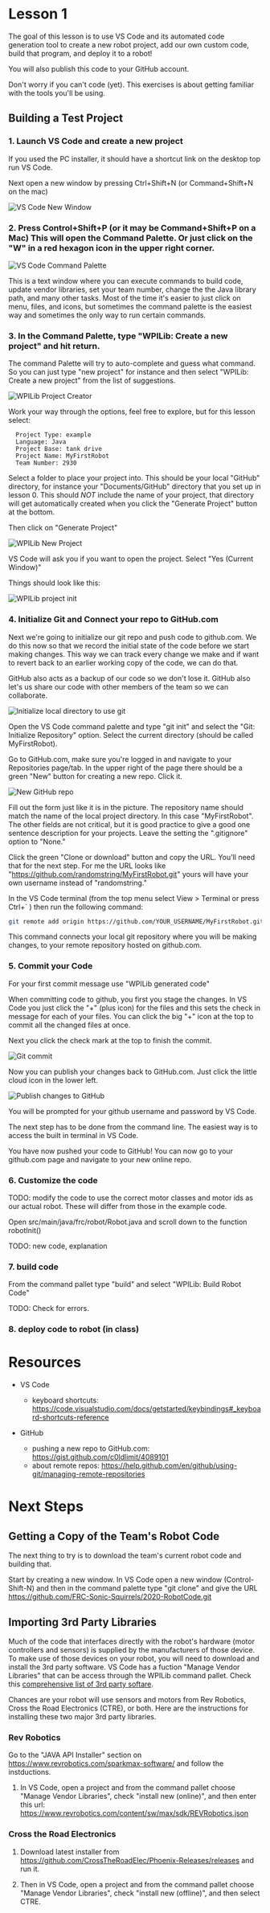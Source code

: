 # Lesson 1

The goal of this lesson is to use VS Code and its automated code
generation tool to create a new robot project, add our own custom
code, build that program, and deploy it to a robot!

You will also publish this code to your GitHub account.

Don't worry if you can't code (yet). This exercises is about getting
familiar with the tools you'll be using.

## Building a Test Project

### 1. Launch VS Code and create a new project

If you used the PC installer, it should have a shortcut link on the
desktop top run VS Code.

Next open a new window by pressing Ctrl+Shift+N (or Command+Shift+N on the mac)

![VS Code New Window](https://raw.githubusercontent.com/randomstring/FRC-Programming-Curriculum/master/Lessons/imgs/VSCode_New_Window.png)

### 2. Press Control+Shift+P (or it may be Command+Shift+P on a Mac) This will open the Command Palette. Or just click on the "W" in a red hexagon icon in the upper right corner.

![VS Code Command Palette](https://raw.githubusercontent.com/randomstring/FRC-Programming-Curriculum/master/Lessons/imgs/Command_Palette.png)

This is a text window where you can execute commands to build code,
update vendor libraries, set your team number, change the the Java
library path, and many other tasks. Most of the time it's easier to
just click on menu, files, and icons, but sometimes the command
palette is the easiest way and sometimes the only way to run certain
commands.

### 3. In the Command Palette, type "WPILib: Create a new project" and hit return.

The command Palette will try to auto-complete and guess what
command. So you can just type "new project" for instance and then
select "WPILib: Create a new project" from the list of suggestions.

![WPILib Project Creator](https://raw.githubusercontent.com/randomstring/FRC-Programming-Curriculum/master/Lessons/imgs/WPILib_Project_Creator.png)

Work your way through the options, feel free to explore, but for this lesson select:

```
  Project Type: example
  Language: Java
  Project Base: tank drive
  Project Name: MyFirstRobot
  Team Number: 2930
```

Select a folder to place your project into. This should be your local
"GitHub" directory, for instance your "Documents/GitHub" directory
that you set up in lesson 0. This should *NOT* include the name of
your project, that directory will get automatically created when you
click the "Generate Project" button at the bottom.
  
Then click on "Generate Project"

![WPILib New Project](https://raw.githubusercontent.com/randomstring/FRC-Programming-Curriculum/master/Lessons/imgs/WPILib_New_Project.png)

VS Code will ask you if you want to open the project. Select "Yes (Current Window)"

Things should look like this:

![WPILib project init](https://raw.githubusercontent.com/randomstring/FRC-Programming-Curriculum/master/Lessons/imgs/WPILib_init.png)

### 4. Initialize Git and Connect your repo to GitHub.com

Next we're going to initialize our git repo and push code to
github.com. We do this now so that we record the initial state of the
code before we start making changes. This way we can track every
change we make and if want to revert back to an earlier working copy
of the code, we can do that.

GitHub also acts as a backup of our code so we don't lose it. GitHub
also let's us share our code with other members of the team so we can
collaborate.

![Initialize local directory to use git](https://raw.githubusercontent.com/randomstring/FRC-Programming-Curriculum/master/Lessons/imgs/Git_init.png)

Open the VS Code command palette and type "git init" and select the
"Git: Initialize Repository" option. Select the current directory
(should be called MyFirstRobot).

Go to GitHub.com, make sure you're logged in and navigate to your
Repositories page/tab. In the upper right of the page there should be
a green "New" button for creating a new repo. Click it.

![New GitHub repo](https://raw.githubusercontent.com/randomstring/FRC-Programming-Curriculum/master/Lessons/imgs/GitHub_new_repo.png)

Fill out the form just like it is in the picture. The repository name
should match the name of the local project directory. In this case
"MyFirstRobot". The other fields are not critical, but it is good
practice to give a good one sentence description for your
projects. Leave the setting the ".gitignore" option to "None."

Click the green "Clone or download" button and copy the URL. You'll
need that for the next step. For me the URL looks like
"https://github.com/randomstring/MyFirstRobot.git" yours will have
your own username instead of "randomstring."


In the VS Code terminal (from the top menu select View > Terminal or press Ctrl+` ) then run the following command:

```bash
git remote add origin https://github.com/YOUR_USERNAME/MyFirstRobot.git
```

This command connects your local git repository where you will be
making changes, to your remote repository hosted on github.com.


### 5. Commit your Code


For your first commit message use "WPILib generated code"

When committing code to github, you first you stage the changes. In VS
Code you just click the "+" (plus icon) for the files and this sets
the check in message for each of your files. You can click the big "+"
icon at the top to commit all the changed files at once.

Next you click the check mark at the top to finish the commit. 

![Git commit](https://raw.githubusercontent.com/randomstring/FRC-Programming-Curriculum/master/Lessons/imgs/VSCode_git_commit.png)

Now you can publish your changes back to GitHub.com. Just click the
little cloud icon in the lower left.

![Publish changes to GitHub](https://raw.githubusercontent.com/randomstring/FRC-Programming-Curriculum/master/Lessons/imgs/VSCode_git_publish.png)

You will be prompted for your github username and password by VS Code.

The next step has to be done from the command line. The easiest way is
to access the built in terminal in VS Code.


You have now pushed your code to GitHub! You can now go to your
github.com page and navigate to your new online repo.

### 6. Customize the code

TODO: modify the code to use the correct motor classes and motor ids
as our actual robot. These will differ from those in the example code.

Open src/main/java/frc/robot/Robot.java and scroll down to the function robotInit()

TODO: new code, explanation

### 7. build code

From the command pallet type "build" and select "WPILib: Build Robot Code"

TODO: Check for errors. 


### 8. deploy code to robot (in class)


# Resources

 - VS Code
   + keyboard shortcuts: https://code.visualstudio.com/docs/getstarted/keybindings#_keyboard-shortcuts-reference

 - GitHub
   + pushing a new repo to GitHub.com:  https://gist.github.com/c0ldlimit/4089101
   + about remote repos:  https://help.github.com/en/github/using-git/managing-remote-repositories


# Next Steps

## Getting a Copy of the Team's Robot Code

The next thing to try is to download the team's current robot code and
building that.

Start by creating a new window. In VS Code open a new window
(Control-Shift-N) and then in the command palette type "git clone" and
give the URL
https://github.com/FRC-Sonic-Squirrels/2020-RobotCode.git

## Importing 3rd Party Libraries

Much of the code that interfaces directly with the robot's hardware
(motor controllers and sensors) is supplied by the manufacturers of
those device. To make use of those devices on your robot, you will
need to download and install the 3rd party software. VS Code has a
fuction "Manage Vendor Libraries" that can be access through the
WPILib command pallet. Check this [comprehensive list of 3rd party
softare](https://docs.wpilib.org/en/latest/docs/software/vscode-overview/3rd-party-libraries.html#rd-party-libraries).

Chances are your robot will use sensors and motors from Rev Robotics,
Cross the Road Electronics (CTRE), or both. Here are the instructions
for installing these two major 3rd party libraries.

### Rev Robotics

Go to the "JAVA API Installer" section on
https://www.revrobotics.com/sparkmax-software/ and follow the
instductions.

1. In VS Code, open a project and from the command pallet choose
"Manage Vendor Libraries", check "install new (online)", and then
enter this url:
https://www.revrobotics.com/content/sw/max/sdk/REVRobotics.json

### Cross the Road Electronics

1. Download latest installer from
https://github.com/CrossTheRoadElec/Phoenix-Releases/releases and run it.

2. Then in VS Code, open a project and from the command pallet
choose "Manage Vendor Libraries", check "install new (offline)", and
then select CTRE.


